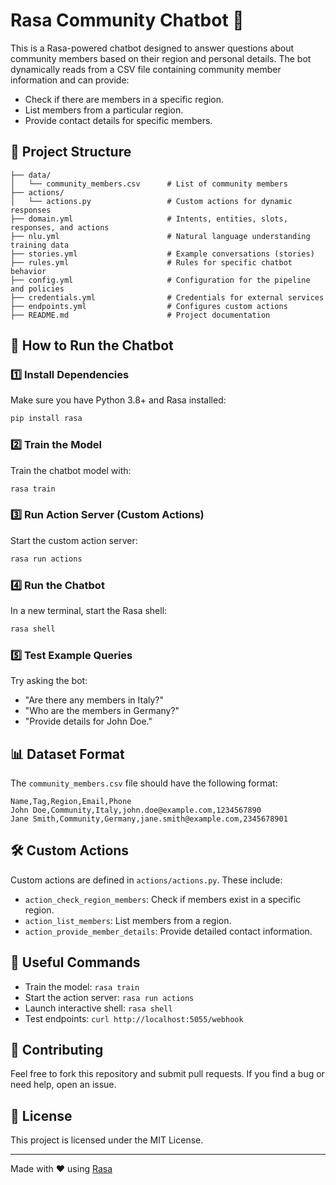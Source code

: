 # Rasa Community Chatbot 🤖

This is a Rasa-powered chatbot designed to answer questions about community members based on their region and personal details. The bot dynamically reads from a CSV file containing community member information and can provide:

- Check if there are members in a specific region.
- List members from a particular region.
- Provide contact details for specific members.

## 📂 Project Structure

```
├── data/
│   └── community_members.csv      # List of community members
├── actions/
│   └── actions.py                 # Custom actions for dynamic responses
├── domain.yml                     # Intents, entities, slots, responses, and actions
├── nlu.yml                        # Natural language understanding training data
├── stories.yml                    # Example conversations (stories)
├── rules.yml                      # Rules for specific chatbot behavior
├── config.yml                     # Configuration for the pipeline and policies
├── credentials.yml                # Credentials for external services
├── endpoints.yml                  # Configures custom actions
├── README.md                      # Project documentation
```

## 🚀 How to Run the Chatbot

### 1️⃣ Install Dependencies
Make sure you have Python 3.8+ and Rasa installed:

```bash
pip install rasa
```

### 2️⃣ Train the Model
Train the chatbot model with:

```bash
rasa train
```

### 3️⃣ Run Action Server (Custom Actions)
Start the custom action server:

```bash
rasa run actions
```

### 4️⃣ Run the Chatbot
In a new terminal, start the Rasa shell:

```bash
rasa shell
```

### 5️⃣ Test Example Queries
Try asking the bot:

- "Are there any members in Italy?"
- "Who are the members in Germany?"
- "Provide details for John Doe."

## 📊 Dataset Format
The `community_members.csv` file should have the following format:

```csv
Name,Tag,Region,Email,Phone
John Doe,Community,Italy,john.doe@example.com,1234567890
Jane Smith,Community,Germany,jane.smith@example.com,2345678901
```

## 🛠️ Custom Actions
Custom actions are defined in `actions/actions.py`. These include:

- `action_check_region_members`: Check if members exist in a specific region.
- `action_list_members`: List members from a region.
- `action_provide_member_details`: Provide detailed contact information.

## 🔗 Useful Commands
- Train the model: `rasa train`
- Start the action server: `rasa run actions`
- Launch interactive shell: `rasa shell`
- Test endpoints: `curl http://localhost:5055/webhook`

## 🤝 Contributing
Feel free to fork this repository and submit pull requests. If you find a bug or need help, open an issue.

## 📄 License
This project is licensed under the MIT License.

---

Made with ❤️ using [Rasa](https://rasa.com/)
